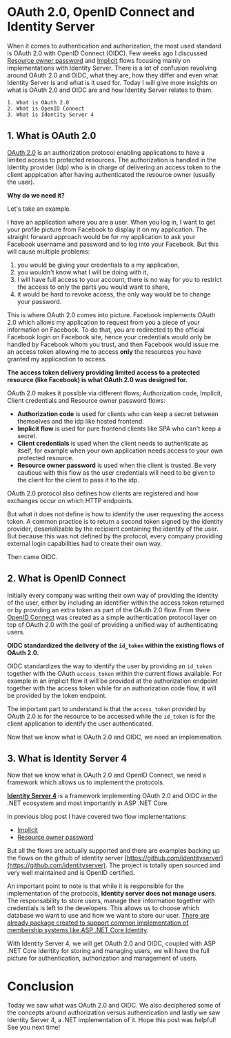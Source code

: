 # OAuth 2.0, OpenID Connect and Identity Server

When it comes to authentication and authorization, the most used standard is OAuth 2.0 with OpenID Connect (OIDC).
Few weeks ago I discussed [Resource owner password](https://kimsereyblog.blogspot.sg/2017/04/resourceownerpassword-with-identity.html) and [Implicit](https://kimsereyblog.blogspot.sg/2017/09/implicit-flow-with-identity-server-and.html) flows focusing mainly on implementations with Identity Server. There is a lot of confusion revolving around OAuth 2.0 and OIDC, what they are, how they differ and even what Identity Server is and what is it used for. Today I will give more insights on what is OAuth 2.0 and OIDC are and how Identity Server relates to them.

```
1. What is OAuth 2.0
2. What is OpenID Connect
3. What is Identity Server 4
```

## 1. What is OAuth 2.0

[OAuth 2.0](https://tools.ietf.org/html/rfc6749) is an authorization protocol enabling applications to have a limited access to protected resources. The authorization is handled in the Identity provider (Idp) who is in charge of delivering an access token to the client apppication after having authenticated the resource owner (usually the user).

__Why do we need it?__

Let's take an example.

I have an application where you are a user. When you log in, I want to get your profile picture from Facebook to display it on my application. 
The straight forward approach would be for my application to ask your Facebook username and password and to log into your Facebook. 
But this will cause multiple problems:

 1. you would be giving your credentials to a my application,
 2. you wouldn't know what I will be doing with it,
 3. I will have full access to your account, there is no way for you to restrict the access to only the parts you would want to share,
 4. it would be hard to revoke access, the only way would be to change your password. 

This is where OAuth 2.0 comes into picture. Facebook implements OAuth 2.0 which allows my application to request from you a piece of your information on Facebook.
To do that, you are redirected to the official Facebook login on Facebook site, hence your credentials would only be handled by Facebook whom you trust, and then Facebook would issue me an access token allowing me to access __only__ the resources you have granted my applicaction to access. 

__The access token delivery providing limited access to a protected resource (like Facebook) is what OAuth 2.0 was designed for.__ 

OAuth 2.0 makes it possible via different flows; Authorization code, Implicit, Client credentials and Resource owner password flows:

- __Authorization code__ is used for clients who can keep a secret between themselves and the idp like hosted frontend.
- __Implicit flow__ is used for pure frontend clients like SPA who can't keep a secret.
- __Client credentials__ is used when the client needs to authenticate as itself, for example when your own application needs access to your own protected resource.
- __Resource owner password__ is used when the client is trusted. Be very cautious with this flow as the user credentials will need to be given to the client for the client to pass it to the idp.

OAuth 2.0 protocol also defines how clients are registered and how exchanges occur on which HTTP endpoints.

But what it does not define is how to identify the user requesting the access token.
A common practice is to return a second token signed by the identity provider, deserializable by the recipient containing the identity of the user. But because this was not defined by the protocol, every company providing external login capabilities had to create their own way. 

Then came OIDC.

## 2. What is OpenID Connect

Initially every company was writing their own way of providing the identity of the user, either by including an identifier within the access token returned or by providing an extra token as part of the OAuth 2.0 flow.
From there [OpenID Connect](http://openid.net/specs/openid-connect-core-1_0.html) was created as a simple authentication protocol layer on top of OAuth 2.0 with the goal of providing a unified way of authenticating users.

__OIDC standardized the delivery of the `id_token` within the existing flows of OAuth 2.0.__

OIDC standardizes the way to identify the user by providing an `id_token` together with the OAuth `access_token` within the current flows available. For example in an implicit flow it will be provided at the authorization endpoint together with the access token while for an authorization code flow, it will be provided by the token endpoint.

The important part to understand is that the `access_token` provided by OAuth 2.0 is for the resource to be accessed while the `id_token` is for the client application to identify the user authenticated.

Now that we know what is OAuth 2.0 and OIDC, we need an implemenation.

## 3. What is Identity Server 4

Now that we know what is OAuth 2.0 and OpenID Connect, we need a framework which allows us to implement the protocols.

[__Identity Server 4__](https://github.com/IdentityServer/IdentityServer4) is a framework implementing OAuth 2.0 and OIDC in the .NET ecosystem and most importantly in ASP .NET Core.

In previous blog post I have covered two flow implementations:
- [Implicit](https://kimsereyblog.blogspot.sg/2017/09/implicit-flow-with-identity-server-and.html)
- [Resource owner password](https://kimsereyblog.blogspot.sg/2017/04/resourceownerpassword-with-identity.html)

But all the flows are actually supported and there are examples backing up the flows on the github of identity server
[https://github.com/identityserver](https://github.com/identityserver).
The project is totally open sourced and very well maintained and is OpenID certified.

An important point to note is that while it is responsible for the implementation of the protocols, __Identity server does not manage users__. The responsability to store users, manage their information together with credentials is left to the developers. This allows us to choose which database we want to use and how we want to store our user.
[There are already package created to support common implementation of membership systems like ASP .NET Core Identity](https://identityserver4.readthedocs.io/en/release/quickstarts/6_aspnet_identity.html).

With Identity Server 4, we will get OAuth 2.0 and OIDC, coupled with ASP .NET Core Identity for storing and managing users, we will have the full picture for authentication, authorization and management of users.

# Conclusion

Today we saw what was OAuth 2.0 and OIDC. We also deciphered some of the concepts around authorization versus authentication and lastly we saw Identity Server 4, a .NET implementation of it. Hope this post was helpful! See you next time!